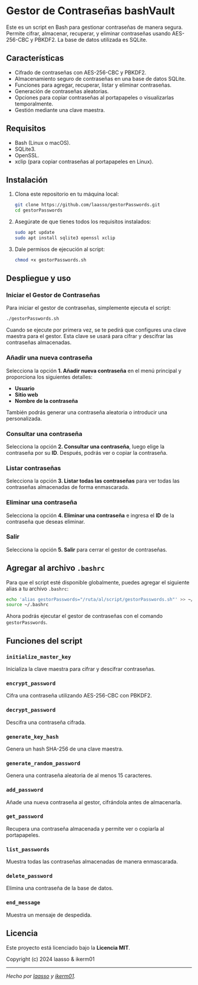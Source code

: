 # Gestor de Contraseñas bashVault

Este es un script en Bash para gestionar contraseñas de manera segura. Permite cifrar, almacenar, recuperar, y eliminar contraseñas usando AES-256-CBC y PBKDF2. La base de datos utilizada es SQLite.

## Características

- Cifrado de contraseñas con AES-256-CBC y PBKDF2.
- Almacenamiento seguro de contraseñas en una base de datos SQLite.
- Funciones para agregar, recuperar, listar y eliminar contraseñas.
- Generación de contraseñas aleatorias.
- Opciones para copiar contraseñas al portapapeles o visualizarlas temporalmente.
- Gestión mediante una clave maestra.

## Requisitos

- Bash (Linux o macOS).
- SQLite3.
- OpenSSL.
- xclip (para copiar contraseñas al portapapeles en Linux).

## Instalación

1. Clona este repositorio en tu máquina local:

   ```bash
   git clone https://github.com/laasso/gestorPasswords.git
   cd gestorPasswords
   ```

2. Asegúrate de que tienes todos los requisitos instalados:

   ```bash
   sudo apt update
   sudo apt install sqlite3 openssl xclip
   ```

3. Dale permisos de ejecución al script:

   ```bash
   chmod +x gestorPasswords.sh
   ```

## Despliegue y uso

### Iniciar el Gestor de Contraseñas

Para iniciar el gestor de contraseñas, simplemente ejecuta el script:

```bash
./gestorPasswords.sh
```

Cuando se ejecute por primera vez, se te pedirá que configures una clave maestra para el gestor. Esta clave se usará para cifrar y descifrar las contraseñas almacenadas.

### Añadir una nueva contraseña

Selecciona la opción **1. Añadir nueva contraseña** en el menú principal y proporciona los siguientes detalles:

- **Usuario**
- **Sitio web**
- **Nombre de la contraseña**

También podrás generar una contraseña aleatoria o introducir una personalizada.

### Consultar una contraseña

Selecciona la opción **2. Consultar una contraseña**, luego elige la contraseña por su **ID**. Después, podrás ver o copiar la contraseña.

### Listar contraseñas

Selecciona la opción **3. Listar todas las contraseñas** para ver todas las contraseñas almacenadas de forma enmascarada.

### Eliminar una contraseña

Selecciona la opción **4. Eliminar una contraseña** e ingresa el **ID** de la contraseña que deseas eliminar.

### Salir

Selecciona la opción **5. Salir** para cerrar el gestor de contraseñas.

## Agregar al archivo `.bashrc`

Para que el script esté disponible globalmente, puedes agregar el siguiente alias a tu archivo `.bashrc`:

```bash
echo 'alias gestorPasswords="/ruta/al/script/gestorPasswords.sh"' >> ~/.bashrc
source ~/.bashrc
```

Ahora podrás ejecutar el gestor de contraseñas con el comando `gestorPasswords`.

## Funciones del script

### `initialize_master_key`
Inicializa la clave maestra para cifrar y descifrar contraseñas.

### `encrypt_password`
Cifra una contraseña utilizando AES-256-CBC con PBKDF2.

### `decrypt_password`
Descifra una contraseña cifrada.

### `generate_key_hash`
Genera un hash SHA-256 de una clave maestra.

### `generate_random_password`
Genera una contraseña aleatoria de al menos 15 caracteres.

### `add_password`
Añade una nueva contraseña al gestor, cifrándola antes de almacenarla.

### `get_password`
Recupera una contraseña almacenada y permite ver o copiarla al portapapeles.

### `list_passwords`
Muestra todas las contraseñas almacenadas de manera enmascarada.

### `delete_password`
Elimina una contraseña de la base de datos.

### `end_message`
Muestra un mensaje de despedida.

## Licencia

Este proyecto está licenciado bajo la **Licencia MIT**.

Copyright (c) 2024 laasso & ikerm01

---

*Hecho por [laasso](https://github.com/laasso) y [ikerm01](https://github.com/ikerm01).*
